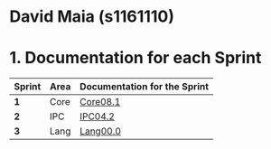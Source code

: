 **David Maia** (s1161110)
===============================

# 1. Documentation for each Sprint


|Sprint  | Area | Documentation for the Sprint |
|--------|------|------------------------------|
| **1**  | Core | [Core08.1](sp1)         |
| **2**  | IPC  | [IPC04.2](sp2)         |																				
| **3**  | Lang | [Lang00.0](sp3)         |																			
